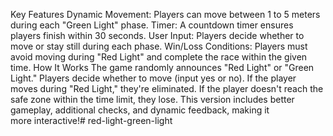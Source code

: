 Key Features
Dynamic Movement: Players can move between 1 to 5 meters during each "Green Light" phase.
Timer: A countdown timer ensures players finish within 30 seconds.
User Input: Players decide whether to move or stay still during each phase.
Win/Loss Conditions: Players must avoid moving during "Red Light" and complete the race within the given time.
How It Works
The game randomly announces "Red Light" or "Green Light."
Players decide whether to move (input yes or no).
If the player moves during "Red Light," they're eliminated.
If the player doesn't reach the safe zone within the time limit, they lose.
This version includes better gameplay, additional checks, and dynamic feedback, making it more interactive!# red-light-green-light
